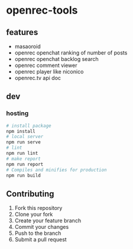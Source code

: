 # openrec-tools
## features
- masaoroid
- openrec openchat ranking of number of posts
- openrec openchat backlog search
- openrec comment viewer
- openrec player like niconico
- openrec.tv api doc

## dev
### hosting
```sh
# install package
npm install
# local server
npm run serve
# lint
npm run lint
# make report
npm run report
# Compiles and minifies for production
npm run build
```

## Contributing
1. Fork this repository
2. Clone your fork
3. Create your feature branch
4. Commit your changes
5. Push to the branch
6. Submit a pull request
